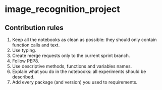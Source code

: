 # image_recognition_project

## Contribution rules
1. Keep all the notebooks as clean as possible: they should only contain function calls and text.
2. Use typing.
3. Create merge requests only to the current sprint branch.
4. Follow PEP8.
5. Use descriptive methods, functions and variables names.
6. Explain what you do in the notebooks: all experiments should be described. 
7. Add every package (and version) you used to requirements.